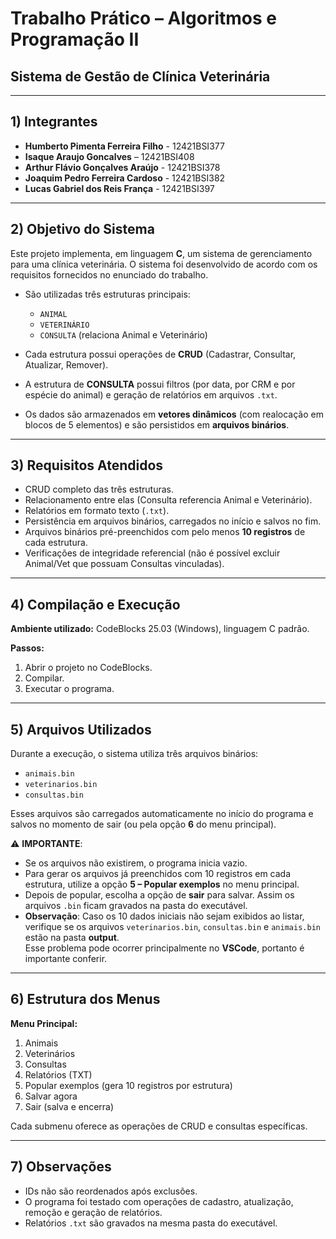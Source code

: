# Trabalho Prático – Algoritmos e Programação II  
## Sistema de Gestão de Clínica Veterinária

---

## 1) Integrantes
- **Humberto Pimenta Ferreira Filho** - 12421BSI377  
- **Isaque Araujo Goncalves** – 12421BSI408  
- **Arthur Flávio Gonçalves Araújo** - 12421BSI378  
- **Joaquim Pedro Ferreira Cardoso** - 12421BSI382  
- **Lucas Gabriel dos Reis França** - 12421BSI397  

---

## 2) Objetivo do Sistema
Este projeto implementa, em linguagem **C**, um sistema de gerenciamento para uma clínica veterinária. O sistema foi desenvolvido de acordo com os requisitos fornecidos no enunciado do trabalho.

- São utilizadas três estruturas principais:
  - `ANIMAL`
  - `VETERINÁRIO`
  - `CONSULTA` (relaciona Animal e Veterinário)

- Cada estrutura possui operações de **CRUD** (Cadastrar, Consultar, Atualizar, Remover).
- A estrutura de **CONSULTA** possui filtros (por data, por CRM e por espécie do animal) e geração de relatórios em arquivos `.txt`.
- Os dados são armazenados em **vetores dinâmicos** (com realocação em blocos de 5 elementos) e são persistidos em **arquivos binários**.

---

## 3) Requisitos Atendidos
- CRUD completo das três estruturas.  
- Relacionamento entre elas (Consulta referencia Animal e Veterinário).  
- Relatórios em formato texto (`.txt`).  
- Persistência em arquivos binários, carregados no início e salvos no fim.  
- Arquivos binários pré-preenchidos com pelo menos **10 registros** de cada estrutura.  
- Verificações de integridade referencial (não é possível excluir Animal/Vet que possuam Consultas vinculadas).  

---

## 4) Compilação e Execução
**Ambiente utilizado:** CodeBlocks 25.03 (Windows), linguagem C padrão.  

**Passos:**
1. Abrir o projeto no CodeBlocks.  
2. Compilar.  
3. Executar o programa.  

---

## 5) Arquivos Utilizados
Durante a execução, o sistema utiliza três arquivos binários:

- `animais.bin`  
- `veterinarios.bin`  
- `consultas.bin`  

Esses arquivos são carregados automaticamente no início do programa e salvos no momento de sair (ou pela opção **6** do menu principal).

⚠️ **IMPORTANTE**:
- Se os arquivos não existirem, o programa inicia vazio.  
- Para gerar os arquivos já preenchidos com 10 registros em cada estrutura, utilize a opção **5 – Popular exemplos** no menu principal.  
- Depois de popular, escolha a opção de **sair** para salvar. Assim os arquivos `.bin` ficam gravados na pasta do executável.  
- **Observação**: Caso os 10 dados iniciais não sejam exibidos ao listar, verifique se os arquivos `veterinarios.bin`, `consultas.bin` e `animais.bin` estão na pasta **output**.  
  Esse problema pode ocorrer principalmente no **VSCode**, portanto é importante conferir.  

---

## 6) Estrutura dos Menus
**Menu Principal:**
1. Animais  
2. Veterinários  
3. Consultas  
4. Relatórios (TXT)  
5. Popular exemplos (gera 10 registros por estrutura)  
6. Salvar agora  
0. Sair (salva e encerra)  

Cada submenu oferece as operações de CRUD e consultas específicas.  

---

## 7) Observações
- IDs não são reordenados após exclusões.  
- O programa foi testado com operações de cadastro, atualização, remoção e geração de relatórios.  
- Relatórios `.txt` são gravados na mesma pasta do executável.